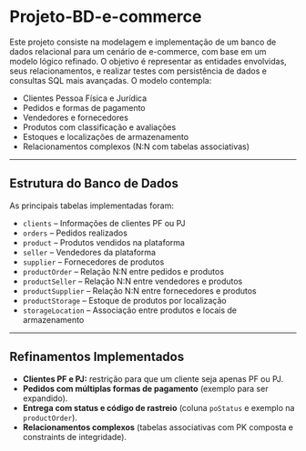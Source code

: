# Projeto-BD-e-commerce
Este projeto consiste na modelagem e implementação de um banco de dados relacional para um cenário de e-commerce, com base em um modelo lógico refinado. O objetivo é representar as entidades envolvidas, seus relacionamentos, e realizar testes com persistência de dados e consultas SQL mais avançadas.
O modelo contempla:

- Clientes Pessoa Física e Jurídica
- Pedidos e formas de pagamento
- Vendedores e fornecedores
- Produtos com classificação e avaliações
- Estoques e localizações de armazenamento
- Relacionamentos complexos (N:N com tabelas associativas)

---

## Estrutura do Banco de Dados

As principais tabelas implementadas foram:

- `clients` – Informações de clientes PF ou PJ
- `orders` – Pedidos realizados
- `product` – Produtos vendidos na plataforma
- `seller` – Vendedores da plataforma
- `supplier` – Fornecedores de produtos
- `productOrder` – Relação N:N entre pedidos e produtos
- `productSeller` – Relação N:N entre vendedores e produtos
- `productSupplier` – Relação N:N entre fornecedores e produtos
- `productStorage` – Estoque de produtos por localização
- `storageLocation` – Associação entre produtos e locais de armazenamento

---

## Refinamentos Implementados

- **Clientes PF e PJ:** restrição para que um cliente seja apenas PF ou PJ.
- **Pedidos com múltiplas formas de pagamento** (exemplo para ser expandido).
- **Entrega com status e código de rastreio** (coluna `poStatus` e exemplo na `productOrder`).
- **Relacionamentos complexos** (tabelas associativas com PK composta e constraints de integridade).
